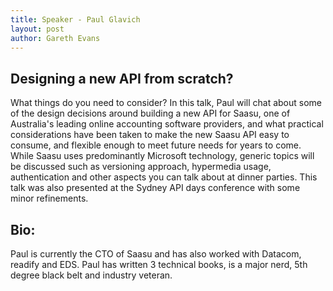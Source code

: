 ```yaml
---
title: Speaker - Paul Glavich
layout: post
author: Gareth Evans
---
```


## Designing a new API from scratch? 

What things do you need to consider? In this talk, Paul will chat about some of the design decisions around building a new API for Saasu, one of Australia's leading online accounting software providers, and what practical considerations have been taken to make the new Saasu API easy to consume, and flexible enough to meet future needs for years to come. While Saasu uses predominantly Microsoft technology, generic topics will be discussed such as versioning approach, hypermedia usage, authentication and other aspects you can talk about at dinner parties. This talk was also presented at the Sydney API days conference with some minor refinements.

## Bio:

Paul is currently the CTO of Saasu and has also worked with Datacom, readify and EDS. Paul has written 3 technical books, is a major nerd, 5th degree black belt and industry veteran.